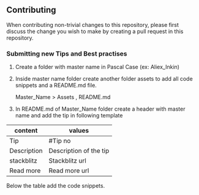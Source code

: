 ## Contributing

When contributing non-trivial changes to this repository, please first discuss the change you wish to make by creating a pull request in this repository.

### Submitting new Tips and Best practises

1. Create a folder with master name in Pascal Case (ex: Aliex_Inkin)
2. Inside master name folder create another folder assets to add all code snippets and a README.md file.

   Master_Name > Assets , README.md
3. In README.md of Master_Name folder create a header with master name and add the tip in following template

content | values
------- | ------
Tip | #Tip no
Description | Description of the tip
stackblitz | Stackblitz url
Read more | Read more url

Below the table add the code snippets.
